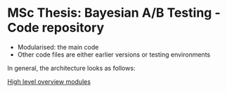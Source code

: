 # MSc Thesis: Bayesian A/B Testing - Code repository

- Modularised: the main code
- Other code files are either earlier versions or testing environments

In general, the architecture looks as follows:

[High level overview modules](https://github.com/Richie-Lee/Msc_Thesis/blob/main/img/Architecture%20code.png)


